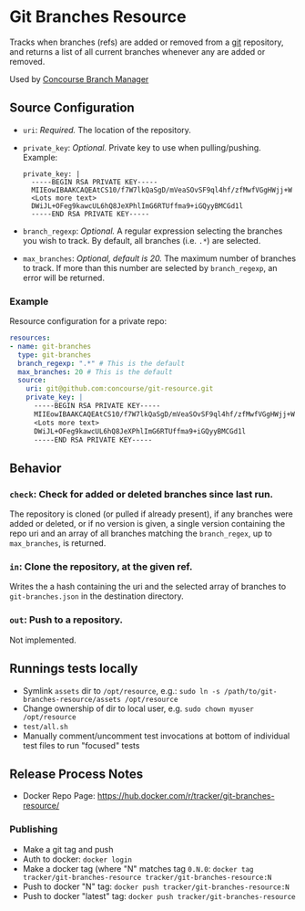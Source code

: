 # Git Branches Resource

Tracks when branches (refs) are added or removed from a [git](http://git-scm.com/) repository,
and returns a list of all current branches whenever any are added or removed.

Used by [Concourse Branch Manager](https://github.com/pivotaltracker/concourse-branch-manager)

## Source Configuration

* `uri`: *Required.* The location of the repository.

* `private_key`: *Optional.* Private key to use when pulling/pushing.
    Example:
    ```
    private_key: |
      -----BEGIN RSA PRIVATE KEY-----
      MIIEowIBAAKCAQEAtCS10/f7W7lkQaSgD/mVeaSOvSF9ql4hf/zfMwfVGgHWjj+W
      <Lots more text>
      DWiJL+OFeg9kawcUL6hQ8JeXPhlImG6RTUffma9+iGQyyBMCGd1l
      -----END RSA PRIVATE KEY-----
    ```

* `branch_regexp`: *Optional.*  A regular expression selecting the branches you wish to track.
  By default, all branches (i.e. `.*`) are selected.

* `max_branches`: *Optional, default is 20.*  The maximum number of branches to track.  If
  more than this number are selected by `branch_regexp`, an error will be returned.

### Example

Resource configuration for a private repo:

``` yaml
resources:
- name: git-branches
  type: git-branches
  branch_regexp: ".*" # This is the default
  max_branches: 20 # This is the default
  source:
    uri: git@github.com:concourse/git-resource.git
    private_key: |
      -----BEGIN RSA PRIVATE KEY-----
      MIIEowIBAAKCAQEAtCS10/f7W7lkQaSgD/mVeaSOvSF9ql4hf/zfMwfVGgHWjj+W
      <Lots more text>
      DWiJL+OFeg9kawcUL6hQ8JeXPhlImG6RTUffma9+iGQyyBMCGd1l
      -----END RSA PRIVATE KEY-----
```

## Behavior

### `check`: Check for added or deleted branches since last run.

The repository is cloned (or pulled if already present), if any branches
were added or deleted, or if no version is given, a single version
containing the repo uri and an array of all branches matching the
`branch_regex`, up to `max_branches`, is returned.

### `in`: Clone the repository, at the given ref.

Writes the a hash containing the uri and the selected array of branches to
`git-branches.json` in the destination directory.

### `out`: Push to a repository.

Not implemented.

## Runnings tests locally

* Symlink `assets` dir to `/opt/resource`,
  e.g.: `sudo ln -s /path/to/git-branches-resource/assets /opt/resource`
* Change ownership of dir to local user, e.g. `sudo chown myuser /opt/resource`  
* `test/all.sh`
* Manually comment/uncomment test invocations at bottom of individual test
  files to run "focused" tests

## Release Process Notes


* Docker Repo Page: https://hub.docker.com/r/tracker/git-branches-resource/

### Publishing

* Make a git tag and push
* Auth to docker: `docker login`
* Make a docker tag (where "N" matches tag `0.N.0`: `docker tag tracker/git-branches-resource tracker/git-branches-resource:N`
* Push to docker "N" tag: `docker push tracker/git-branches-resource:N`
* Push to docker "latest" tag: `docker push tracker/git-branches-resource`
